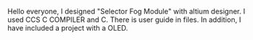 Hello everyone,
I designed "Selector Fog Module" with altium designer.
I used CCS C COMPILER and C.
There is user guide in files.
In addition, I have included a  project with a OLED.
